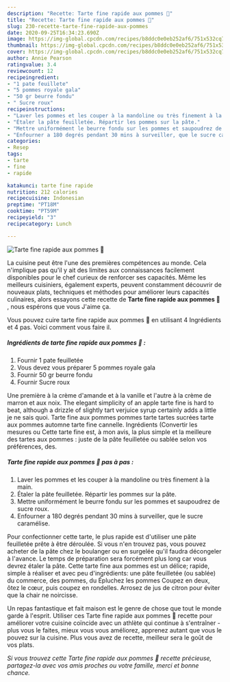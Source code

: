 ```yaml
---
description: "Recette: Tarte fine rapide aux pommes 🍏"
title: "Recette: Tarte fine rapide aux pommes 🍏"
slug: 230-recette-tarte-fine-rapide-aux-pommes
date: 2020-09-25T16:34:23.690Z
image: https://img-global.cpcdn.com/recipes/b8ddc0e0eb252af6/751x532cq70/tarte-fine-rapide-aux-pommes-🍏-photo-principale-de-la-recette.jpg
thumbnail: https://img-global.cpcdn.com/recipes/b8ddc0e0eb252af6/751x532cq70/tarte-fine-rapide-aux-pommes-🍏-photo-principale-de-la-recette.jpg
cover: https://img-global.cpcdn.com/recipes/b8ddc0e0eb252af6/751x532cq70/tarte-fine-rapide-aux-pommes-🍏-photo-principale-de-la-recette.jpg
author: Annie Pearson
ratingvalue: 3.4
reviewcount: 12
recipeingredient:
- "1 pate feuillete"
- "5 pommes royale gala"
- "50 gr beurre fondu"
- " Sucre roux"
recipeinstructions:
- "Laver les pommes et les couper à la mandoline ou très finement à la main."
- "Étaler la pâte feuilletée. Répartir les pommes sur la pâte."
- "Mettre uniformément le beurre fondu sur les pommes et saupoudrez de sucre roux."
- "Enfourner a 180 degrés pendant 30 mins à surveiller, que le sucre caramélise."
categories:
- Resep
tags:
- tarte
- fine
- rapide

katakunci: tarte fine rapide 
nutrition: 212 calories
recipecuisine: Indonesian
preptime: "PT18M"
cooktime: "PT59M"
recipeyield: "3"
recipecategory: Lunch

---
```



![Tarte fine rapide aux pommes 🍏](https://img-global.cpcdn.com/recipes/b8ddc0e0eb252af6/751x532cq70/tarte-fine-rapide-aux-pommes-🍏-photo-principale-de-la-recette.jpg)

La cuisine peut être l'une des premières compétences au monde. Cela n'implique pas qu'il y ait des limites aux connaissances facilement disponibles pour le chef curieux de renforcer ses capacités. Même les meilleurs cuisiniers, également experts, peuvent constamment découvrir de nouveaux plats, techniques et méthodes pour améliorer leurs capacités culinaires, alors essayons cette recette de <strong> Tarte fine rapide aux pommes 🍏 </strong>, nous espérons que vous J'aime ça.

<!--inarticleads1-->

Vous pouvez cuire tarte fine rapide aux pommes 🍏 en utilisant 4 Ingrédients et 4 pas. Voici comment vous faire il.

##### Ingrédients de tarte fine rapide aux pommes 🍏 :

1. Fournir 1 pate feuilletée
1. Vous devez vous préparer 5 pommes royale gala
1. Fournir 50 gr beurre fondu
1. Fournir  Sucre roux


Une première à la crème d&#39;amande et à la vanille et l&#39;autre à la crème de marron et aux noix. The elegant simplicity of an apple tarte fine is hard to beat, although a drizzle of slightly tart verjuice syrup certainly adds a little je ne sais quoi. Tarte fine aux pommes pommes tarte tartes sucrées tarte aux pommes automne tarte fine cannelle. Ingrédients (Convertir les mesures ou Cette tarte fine est, à mon avis, la plus simple et la meilleure des tartes aux pommes : juste de la pâte feuilletée ou sablée selon vos préférences, des. 

<!--inarticleads2-->

##### Tarte fine rapide aux pommes 🍏 pas à pas :

1. Laver les pommes et les couper à la mandoline ou très finement à la main.
1. Étaler la pâte feuilletée. Répartir les pommes sur la pâte.
1. Mettre uniformément le beurre fondu sur les pommes et saupoudrez de sucre roux.
1. Enfourner a 180 degrés pendant 30 mins à surveiller, que le sucre caramélise.


Pour confectionner cette tarte, le plus rapide est d&#39;utiliser une pâte feuilletée prête à être déroulée. Si vous n&#39;en trouvez pas, vous pouvez acheter de la pâte chez le boulanger ou en surgelée qu&#39;il faudra décongeler à l&#39;avance. Le temps de préparation sera forcément plus long car vous devrez étaler la pâte. Cette tarte fine aux pommes est un délice; rapide, simple à réaliser et avec peu d&#39;ingrédients: une pâte feuilletée (ou sablée) du commerce, des pommes, du Épluchez les pommes Coupez en deux, ôtez le cœur, puis coupez en rondelles. Arrosez de jus de citron pour éviter que la chair ne noircisse. 

<!--inarticleads1-->

<p>
Un repas fantastique et fait maison est le genre de chose que tout le monde garde à l'esprit. Utiliser ces Tarte fine rapide aux pommes 🍏 recette pour améliorer votre cuisine coïncide avec un athlète qui continue à s'entraîner - plus vous le faites, mieux vous vous améliorez, apprenez autant que vous le pouvez sur la cuisine. Plus vous avez de recette, meilleur sera le goût de vos plats.
</p>

<p>
<i>Si vous trouvez cette Tarte fine rapide aux pommes 🍏 recette précieuse, partagez-la avec vos amis proches ou votre famille, merci et bonne chance.</i>
</p>
